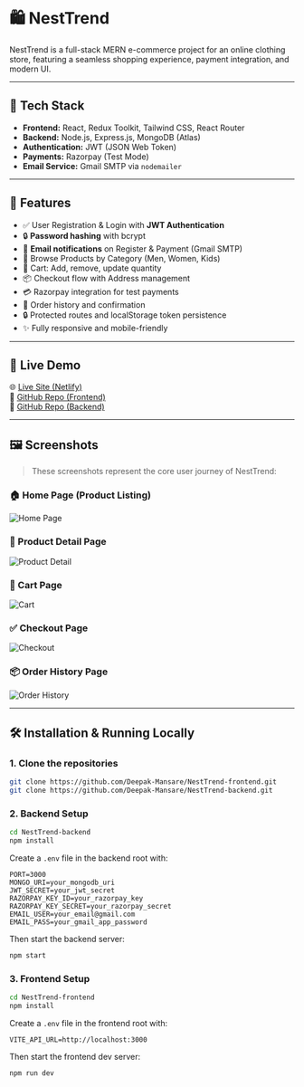 # 🛍️ NestTrend

NestTrend is a full-stack MERN e-commerce project for an online clothing store, featuring a seamless shopping experience, payment integration, and modern UI.

---

## 🚀 Tech Stack

- **Frontend:** React, Redux Toolkit, Tailwind CSS, React Router
- **Backend:** Node.js, Express.js, MongoDB (Atlas)
- **Authentication:** JWT (JSON Web Token)
- **Payments:** Razorpay (Test Mode)
- **Email Service:** Gmail SMTP via `nodemailer`

---

## 🔐 Features

- ✅ User Registration & Login with **JWT Authentication**
- 🔒 **Password hashing** with bcrypt
- 📧 **Email notifications** on Register & Payment (Gmail SMTP)
- 👕 Browse Products by Category (Men, Women, Kids)
- 🛒 Cart: Add, remove, update quantity
- 📦 Checkout flow with Address management
- 💳 Razorpay integration for test payments
- 📜 Order history and confirmation
- 🔒 Protected routes and localStorage token persistence
- ✨ Fully responsive and mobile-friendly

---

## 🔗 Live Demo

🌐 [Live Site (Netlify)](https://nesttrend-frontend.netlify.app)  
📂 [GitHub Repo (Frontend)](https://github.com/Deepak-Mansare/NestTrend/tree/main/frontend)  
📂 [GitHub Repo (Backend)](https://github.com/Deepak-Mansare/NestTrend/tree/main/backend)

---

## 🖼️ Screenshots

> These screenshots represent the core user journey of NestTrend:

### 🏠 Home Page (Product Listing)

![Home Page](public/images/readme/Home.png)

### 📄 Product Detail Page

![Product Detail](public/images/readme/ProductDetail.png)

### 🛒 Cart Page

![Cart](public/images/readme/Cart.png)

### ✅ Checkout Page

![Checkout](public/images/readme/Checkout.png)

### 📦 Order History Page

![Order History](public/images/readme/OrderHistory.png)

---

## 🛠️ Installation & Running Locally

### 1. Clone the repositories

```bash
git clone https://github.com/Deepak-Mansare/NestTrend-frontend.git
git clone https://github.com/Deepak-Mansare/NestTrend-backend.git
```

### 2. Backend Setup

```bash
cd NestTrend-backend
npm install
```

Create a `.env` file in the backend root with:

```env
PORT=3000
MONGO_URI=your_mongodb_uri
JWT_SECRET=your_jwt_secret
RAZORPAY_KEY_ID=your_razorpay_key
RAZORPAY_KEY_SECRET=your_razorpay_secret
EMAIL_USER=your_email@gmail.com
EMAIL_PASS=your_gmail_app_password
```

Then start the backend server:

```bash
npm start
```

### 3. Frontend Setup

```bash
cd NestTrend-frontend
npm install
```

Create a `.env` file in the frontend root with:

```env
VITE_API_URL=http://localhost:3000
```

Then start the frontend dev server:

```bash
npm run dev
```

